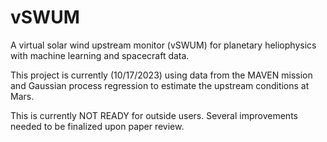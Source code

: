 # vSWUM
A virtual solar wind upstream monitor (vSWUM) for planetary heliophysics with machine learning and spacecraft data.

This project is currently (10/17/2023) using data from the MAVEN mission and Gaussian process regression to estimate the upstream conditions at Mars.

This is currently NOT READY for outside users. Several improvements needed to be finalized upon paper review.
